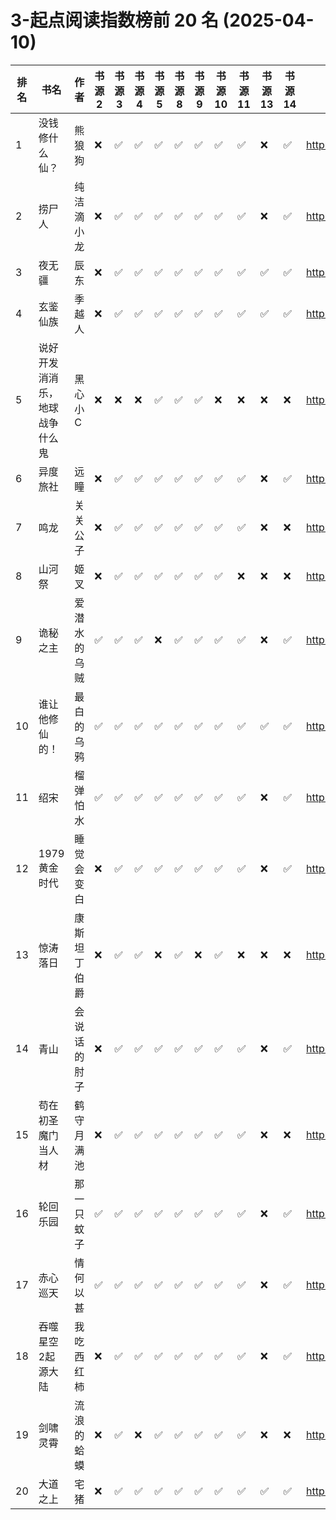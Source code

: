 # 3-起点阅读指数榜前 20 名 (2025-04-10)
| 排名 | 书名 | 作者 | 书源 2 | 书源 3 | 书源 4 | 书源 5 | 书源 8 | 书源 9 | 书源 10 | 书源 11 | 书源 13 | 书源 14 | 起点链接 |
| ---- | ---- | ---- | ---- | ---- | ---- | ---- | ---- | ---- | ---- | ---- | ---- | ---- | ---- |
| 1 | 没钱修什么仙？ | 熊狼狗 | ❌ |✅ |✅ |✅ |✅ |✅ |✅ |✅ |❌ |✅ | http://www.qidian.com/book/1042256511/ |
| 2 | 捞尸人 | 纯洁滴小龙 | ❌ |✅ |✅ |✅ |✅ |✅ |✅ |✅ |❌ |✅ | http://www.qidian.com/book/1041637443/ |
| 3 | 夜无疆 | 辰东 | ❌ |✅ |✅ |✅ |✅ |✅ |✅ |✅ |✅ |✅ | http://www.qidian.com/book/1040765595/ |
| 4 | 玄鉴仙族 | 季越人 | ❌ |✅ |✅ |✅ |✅ |✅ |✅ |✅ |✅ |✅ | http://www.qidian.com/book/1035420986/ |
| 5 | 说好开发消消乐，地球战争什么鬼 | 黑心小C | ❌ |❌ |❌ |✅ |✅ |✅ |❌ |❌ |❌ |❌ | http://www.qidian.com/book/1043599413/ |
| 6 | 异度旅社 | 远瞳 | ❌ |✅ |✅ |✅ |✅ |✅ |✅ |✅ |❌ |✅ | http://www.qidian.com/book/1041604040/ |
| 7 | 鸣龙 | 关关公子 | ❌ |✅ |✅ |✅ |✅ |✅ |✅ |✅ |❌ |❌ | http://www.qidian.com/book/1039457453/ |
| 8 | 山河祭 | 姬叉 | ❌ |✅ |✅ |✅ |✅ |✅ |✅ |❌ |❌ |❌ | http://www.qidian.com/book/1043748975/ |
| 9 | 诡秘之主 | 爱潜水的乌贼 | ✅ |✅ |✅ |❌ |✅ |✅ |✅ |✅ |❌ |✅ | http://www.qidian.com/book/1010868264/ |
| 10 | 谁让他修仙的！ | 最白的乌鸦 | ✅ |✅ |✅ |✅ |✅ |✅ |✅ |✅ |✅ |✅ | http://www.qidian.com/book/1036504904/ |
| 11 | 绍宋 | 榴弹怕水 | ✅ |✅ |✅ |✅ |✅ |✅ |✅ |✅ |❌ |✅ | http://www.qidian.com/book/1017281778/ |
| 12 | 1979黄金时代 | 睡觉会变白 | ❌ |✅ |✅ |✅ |✅ |✅ |✅ |✅ |❌ |✅ | http://www.qidian.com/book/1039689097/ |
| 13 | 惊涛落日 | 康斯坦丁伯爵 | ❌ |✅ |✅ |❌ |✅ |❌ |✅ |❌ |❌ |❌ | http://www.qidian.com/book/1043249350/ |
| 14 | 青山 | 会说话的肘子 | ❌ |✅ |✅ |✅ |✅ |✅ |✅ |✅ |❌ |✅ | http://www.qidian.com/book/1033014772/ |
| 15 | 苟在初圣魔门当人材 | 鹤守月满池 | ❌ |✅ |✅ |✅ |✅ |✅ |✅ |✅ |❌ |❌ | http://www.qidian.com/book/1043182343/ |
| 16 | 轮回乐园 | 那一只蚊子 | ✅ |✅ |✅ |✅ |✅ |✅ |✅ |✅ |❌ |✅ | http://www.qidian.com/book/1009817672/ |
| 17 | 赤心巡天 | 情何以甚 | ✅ |✅ |✅ |✅ |✅ |✅ |✅ |✅ |❌ |✅ | http://www.qidian.com/book/1016530091/ |
| 18 | 吞噬星空2起源大陆 | 我吃西红柿 | ❌ |✅ |✅ |✅ |✅ |✅ |✅ |✅ |❌ |✅ | http://www.qidian.com/book/1039391177/ |
| 19 | 剑啸灵霄 | 流浪的蛤蟆 | ❌ |✅ |❌ |✅ |✅ |✅ |✅ |✅ |❌ |❌ | http://www.qidian.com/book/1043285370/ |
| 20 | 大道之上 | 宅猪 | ❌ |✅ |✅ |✅ |✅ |✅ |✅ |✅ |✅ |✅ | http://www.qidian.com/book/1039994731/ |
